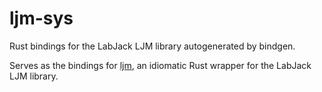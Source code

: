 # ljm-sys
Rust bindings for the LabJack LJM library autogenerated by bindgen.

Serves as the bindings for [ljm](https://crates.io/crates/ljm), an idiomatic Rust wrapper for the LabJack LJM library.
